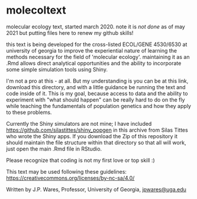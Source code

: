 # molecoltext
molecular ecology text, started march 2020. note it is *not done* as of may 2021 but putting files here to renew my github skills!

this text is being developed for the cross-listed ECOL/GENE 4530/6530 at university of georgia to improve the experiential nature of learning the methods necessary for the field of 'molecular ecology'. maintaining it as an .Rmd allows direct analytical opportunities and the ability to incorporate some simple simulation tools using Shiny.

I'm not a pro at this - at all. But my understanding is you can be at this link, download this directory, and with a little guidance be running the text and code inside of it. This is my goal, because access to data and the ability to experiment with "what should happen" can be really hard to do on the fly while teaching the fundamentals of population genetics and how they apply to these problems.

Currently the Shiny simulators are not mine; I have included https://github.com/silastittes/shiny_popgen in this archive from Silas Tittes who wrote the Shiny apps. If you download the Zip of this repository it should maintain the file structure within that directory so that all will work, just open the main .Rmd file in RStudio.

Please recognize that coding is not my first love or top skill :)


This text may be used following these guidelines: https://creativecommons.org/licenses/by-nc-sa/4.0/ 

Written by J.P. Wares, Professor, University of Georgia, jpwares@uga.edu

